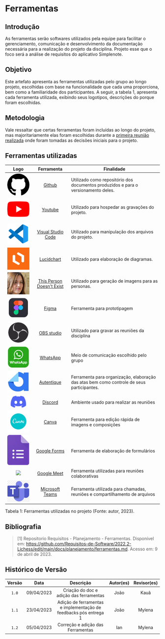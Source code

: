 # Ferramentas

## Introdução

As ferramentas serão softwares utilizados pela equipe para facilitar o gerenciamento, comunicação e desenvolvimento da documentação necessária para a realização do projeto da disciplina. Projeto esse que o foco será a análise de requisitos do aplicativo Simplenote.

## Objetivo
Este artefato apresenta as ferramentas utilizadas pelo grupo ao longo projeto, escolhidas com base na funcionalidade que cada uma proporciona, bem como a familiaridade dos participantes. A seguir, 
a tabela 1, apresenta cada ferramenta utilizada, exibindo seus logotipos, descrições do porque foram escolhidas. 

## Metodologia
Vale ressaltar que certas ferramentas foram incluídas ao longo do projeto, mas majoritariamente elas foram escolhidas durante a [primeira reunião realizada](https://github.com/Requisitos-de-Software/2023.1-Simplenote/blob/main/docs/atas.md) onde foram tomadas as decisões iniciais para o projeto.

## Ferramentas utilizadas

| Logo | Ferramenta | Finalidade |
| :-----: | :----: | ----------- |
| <img src="../img/github-icon.png" width="150px" /> | [Github](https://github.com)  | Utilizado como repositório dos documentos produzidos e para o versionamento deles.  |
| <img src="../img/youtube-icon.png" width="150px" /> | [Youtube](https://youtube.com) | Utilizado para hospedar as gravações do projeto. |
| <img src="../img/vscode-icon.png" width="150px" /> | [Visual Studio Code](https://code.visualstudio.com)  | Utilizado para manipulação dos arquivos do projeto. |
| <img src="../img/lucidchart.png" width="150px" /> | [Lucidchart](https://lucidchart.com) | Utilizado para elaboração de diagramas.  |
| <img src="../img/this-person-doesnt-exist.png" width="150px" /> | [This Person Doesn't Exist](https://this-person-does-not-exist.com/en) | Utilizado para geração de imagens para as personas. |
| <img src="../img/figma-icon.jpeg" width="150px" />| [Figma](https://www.figma.com)  | Ferramenta para prototipagem |
| <img src="../img/OBS-studio.png" width="150px" /> | [OBS studio](https://obsproject.com/) | Utilizado para gravar as reuniões da disciplina |
| <img src="../img/whatsapp.png" width="150px" /> | [WhatsApp](https://www.whatsapp.com/) | Meio de comunicação escolhido pelo grupo |
| <img src="../img/autentic.jpeg" width="150px" />| [Autentique](https://www.autentique.com.br) | Ferramenta para organização, elaboração das atas bem como controle de seus participantes. |
| <img src="../img/Discord.png" width="150px" /> | [Discord](https://discord.com/) |Ambiente usado para realizar as reuniões |
| <img src="../img/canva.png" width="150px" />| [Canva](https://www.canva.com) | Ferramenta para edição rápida de imagens e composições |
| <img src="../img/forms.png" width="150px" /> | [Google Forms](https://docs.google.com/forms/u/0/) | Ferramenta de elaboração de formulários |
| <img src="../img/meet.png" width="150px" />| [Google Meet](https://meet.google.com/) | Ferramenta utilizadas para reuniões colaborativas |
| <img src="../img/teams.png" width="150px" /> | [Microsoft Teams](https://www.microsoft.com/pt-br/microsoft-teams/) | Ferramenta utilizada para chamadas, reuniões e compartilhamento de arquivos |
<div>
<p>Tabela 1: Ferramentas utilizadas no projeto (Fonte: autor, 2023). </p>
</div>

## Bibliografia

> [1] Repositorio Requisitos - Planejamento - Ferramentas. Disponível em: <https://github.com/Requisitos-de-Software/2022.2-Lichess/edit/main/docs/planejamento/ferramentas.md>. Acesso em: 9 de abril de 2023. <br/>

## Histórico de Versão

| Versão | Data    | Descrição                 | Autor(es)     |  Revisor(es)  |
| :-: | :-: | :-: | :-: | :-: |
| `1.0` | 09/04/2023 | Criação do doc e adição das ferramentas | João | Kauã |
| `1.1` | 23/04/2023 | Adição de ferramentas e implementação de feedbacks pós entrega 1| João | Mylena |
| `1.2` | 05/04/2023 | Correção e adição das Ferramentas | Ian | Mylena |
